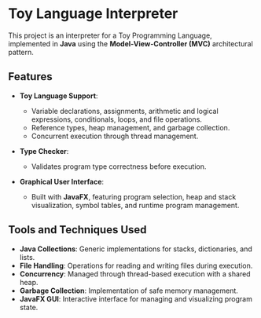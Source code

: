 # Toy Language Interpreter

This project is an interpreter for a Toy Programming Language, implemented in **Java** using the **Model-View-Controller (MVC)** architectural pattern.

## Features

- **Toy Language Support**:
  - Variable declarations, assignments, arithmetic and logical expressions, conditionals, loops, and file operations.
  - Reference types, heap management, and garbage collection.
  - Concurrent execution through thread management.

- **Type Checker**:
  - Validates program type correctness before execution.

- **Graphical User Interface**:
  - Built with **JavaFX**, featuring program selection, heap and stack visualization, symbol tables, and runtime program management.

## Tools and Techniques Used

- **Java Collections**: Generic implementations for stacks, dictionaries, and lists.
- **File Handling**: Operations for reading and writing files during execution.
- **Concurrency**: Managed through thread-based execution with a shared heap.
- **Garbage Collection**: Implementation of safe memory management.
- **JavaFX GUI**: Interactive interface for managing and visualizing program state.
